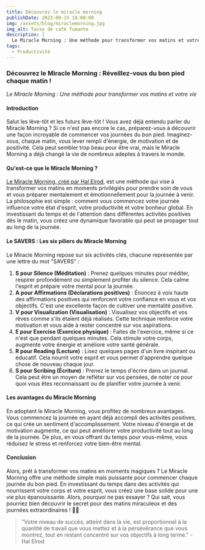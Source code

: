 ```yaml
---
title: Découvrez le miracle morning
publishDate: 2023-09-15 18:00:00
img: /assets/blog/miraclemorning.jpg
img_alt: Tasse de café fumante
description: |
  Le Miracle Morning : Une méthode pour transformer vos matins et votre vie
tags:
  - Productivité
---
```


### **Découvrez le Miracle Morning : Réveillez-vous du bon pied chaque matin !**

_Le Miracle Morning : Une méthode pour transformer vos matins et votre vie_

#### **Introduction**

Salut les lève-tôt et les futurs lève-tôt ! Vous avez déjà entendu parler du Miracle Morning ? Si ce n'est pas encore le cas, préparez-vous à découvrir une façon incroyable de commencer vos journées du bon pied. Imaginez-vous, chaque matin, vous lever rempli d'énergie, de motivation et de positivité. Cela peut sembler trop beau pour être vrai, mais le Miracle Morning a déjà changé la vie de nombreux adeptes à travers le monde.

#### **Qu'est-ce que le Miracle Morning ?**

[Le Miracle Morning, créé par Hal Elrod](https://www.amazon.fr/Miracle-Morning-Hal-ELROD/dp/275408472X), est une méthode qui vise à transformer vos matins en moments privilégiés pour prendre soin de vous et vous préparer mentalement et émotionnellement pour la journée à venir. La philosophie est simple : comment vous commencez votre journée influence votre état d'esprit, votre productivité et votre bonheur global. En investissant du temps et de l'attention dans différentes activités positives dès le matin, vous créez une dynamique favorable qui peut se propager tout au long de la journée.

#### **Le SAVERS : Les six piliers du Miracle Morning**

Le Miracle Morning repose sur six activités clés, chacune représentée par une lettre du mot "SAVERS" :

1. **S pour Silence (Méditation)** : Prenez quelques minutes pour méditer, respirer profondément ou simplement profiter du silence. Cela calme l'esprit et prépare votre mental pour la journée.
2. **A pour Affirmations (Déclarations positives)** : Énoncez à voix haute des affirmations positives qui renforcent votre confiance en vous et vos objectifs. C'est une excellente façon de cultiver une mentalité positive.
3. **V pour Visualization (Visualisation)** : Visualisez vos objectifs et vos rêves comme s'ils étaient déjà réalisés. Cette technique renforce votre motivation et vous aide à rester concentré sur vos aspirations.
4. **E pour Exercise (Exercice physique)** : Faites de l'exercice, même si ce n'est que pendant quelques minutes. Cela stimule votre corps, augmente votre énergie et améliore votre santé générale.
5. **R pour Reading (Lecture)** : Lisez quelques pages d'un livre inspirant ou éducatif. Cela nourrit votre esprit et vous permet d'apprendre quelque chose de nouveau chaque jour.
6. **S pour Scribing (Écriture)** : Prenez le temps d'écrire dans un journal. Cela peut être un moyen de refléter sur vos pensées, de noter ce pour quoi vous êtes reconnaissant ou de planifier votre journée à venir.

#### **Les avantages du Miracle Morning**

En adoptant le Miracle Morning, vous profitez de nombreux avantages. Vous commencez la journée en ayant déjà accompli des activités positives, ce qui crée un sentiment d'accomplissement. Votre niveau d'énergie et de motivation augmente, ce qui peut améliorer votre productivité tout au long de la journée. De plus, en vous offrant du temps pour vous-même, vous réduisez le stress et renforcez votre bien-être mental.

#### **Conclusion**

Alors, prêt à transformer vos matins en moments magiques ? Le Miracle Morning offre une méthode simple mais puissante pour commencer chaque journée du bon pied. En investissant du temps dans des activités qui nourrissent votre corps et votre esprit, vous créez une base solide pour une vie plus épanouissante. Alors, pourquoi ne pas essayer ? Qui sait, vous pourriez bien découvrir le secret pour des matins miraculeux et des journées extraordinaires ! 🌅🚀

> "Votre niveau de succès, atteint dans la vie, est proportionnel à la quantité de travail que vous mettez et à la persévérance que vous montrez, tout en restant concentré sur vos objectifs à long terme."
> \- Hal Elrod
